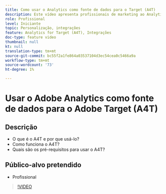 ```yaml
---
title: Como usar o Analytics como fonte de dados para o Target (A4T)
description: Este vídeo apresenta profissionais de marketing ao Analytics for Target (A4T).
role: Profissional
level: Iniciante
topic: Personalização, integrações
feature: Analytics for Target (A4T), Integrações
doc-type: feature video
thumbnail: null
kt: null
translation-type: tm+mt
source-git-commit: bc55f2a1fe864a03537104d3ec54cea0c5466a9a
workflow-type: tm+mt
source-wordcount: '73'
ht-degree: 1%

---
```



# Usar o Adobe Analytics como fonte de dados para o Adobe Target (A4T)

## Descrição

* O que é o A4T e por que usá-lo?
* Como funciona o A4T?
* Quais são os pré-requisitos para usar o A4T?

## Público-alvo pretendido

* Profissional

>[!VIDEO](https://video.tv.adobe.com/v/17384/?quality=12)
